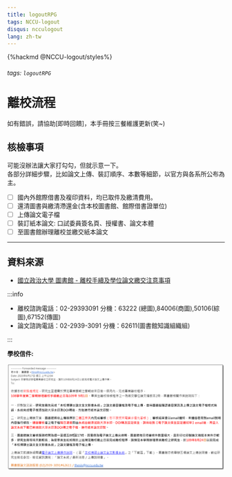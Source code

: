 ```yaml
---
title: logoutRPG
tags: NCCU-logout
disqus: ncculogout
lang: zh-tw
---
```


{%hackmd @NCCU-logout/styles%}

###### tags: `logoutRPG`

# 離校流程

如有錯誤，請協助[即時回饋]，本手冊按三餐維護更新(笑~)

## 核檢事項

可能沒辦法讓大家打勾勾，但就示意一下。  
各部分詳細步驟，比如論文上傳、裝訂順序、本數等細節，以官方與各系所公布為主。

* [ ] 國內外館際借書及複印資料，均已取件及繳清費用。
* [ ] 還清圖書與繳清滯還金(含本校圖書館、館際借書證單位)
* [ ] 上傳論文電子檔
* [ ] 裝訂紙本論文: 口試委員簽名頁、授權書、論文本體
* [ ] 至圖書館辦理離校並繳交紙本論文

---

## 資料來源

* [國立政治大學 圖書館 - 離校手續及學位論文繳交注意事項](https://www.lib.nccu.edu.tw/zh_tw/service/207)

:::info

* 離校諮詢電話：02-29393091 分機：63222 (總圖),84006(商圖),50106(綜圖),67152(傳圖)  
* 論文諮詢電話：02-2939-3091 分機：62611(圖書館知識組織組)

:::

**學校信件:**

![image03](./image/image03.png)
